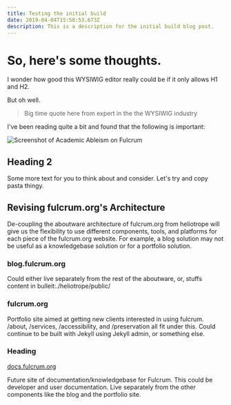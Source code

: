 ```yaml
---
title: Testing the initial build
date: 2019-04-04T15:58:53.673Z
description: This is a description for the initial build blog post.
---
```

# So, here's some thoughts.

I wonder how good this WYSIWIG editor really could be if it only allows H1 and H2.

But oh well.

> Big time quote here from expert in the the WYSIWIG industry

I've been reading quite a bit and found that the following is important:

![Screenshot of Academic Ableism on Fulcrum](/img/screen-shot-2019-03-26-at-11.04.39-am.png "Here's a title bro.")

## Heading 2

Some more text for you to think about and consider. Let's try and copy pasta thingy.

## Revising fulcrum.org's Architecture

De-coupling the aboutware architecture of fulcrum.org from heliotrope will give us the flexibility to use different components, tools, and platforms for each piece of the fulcrum.org website. For example, a blog solution may not be useful as a knowledgebase solution or for a portfolio solution. 

### blog.fulcrum.org

Could either live separately from the rest of the aboutware, or, stuffs content in bulleit:./heliotrope/public/

### fulcrum.org

Portfolio site aimed at getting new clients interested in using fulcrum. /about, /services, /accessibility, and /preservation all fit under this. Could continue to be built with Jekyll using Jekyll admin, or something else.

### Heading
[docs.fulcrum.org](https://fulcrum.org)

Future site of documentation/knowledgebase for Fulcrum. This could be developer and user documentation. Live separately from the other components like the blog and the portfolio site.
